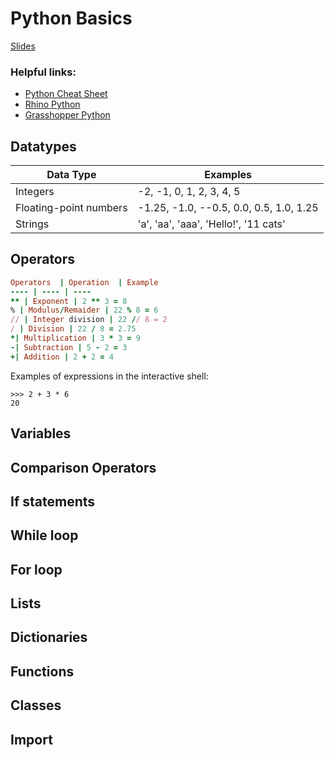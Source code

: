 # Python Basics

[Slides](https://docs.google.com/presentation/d/18gRu0YkcW7mqnBnbwF6pWwpPwLOq62JegKYO-cR6Ae0/edit?usp=sharing)

### Helpful links:

* [Python Cheat Sheet](https://www.pythoncheatsheet.org/)
* [Rhino Python](https://developer.rhino3d.com/guides/rhinopython/)
* [Grasshopper Python](https://developer.rhino3d.com/guides/rhinopython/your-first-python-script-in-grasshopper/)



## Datatypes

Data Type  | Examples 
---- | ---- 
Integers |	-2, -1, 0, 1, 2, 3, 4, 5
Floating-point numbers | -1.25, -1.0, --0.5, 0.0, 0.5, 1.0, 1.25
Strings | 'a', 'aa', 'aaa', 'Hello!', '11 cats'


## Operators
```ruby
Operators  | Operation  | Example
---- | ---- | ---- 
** | Exponent | 2 ** 3 = 8
% | Modulus/Remaider | 22 % 8 = 6
// | Integer division | 22 // 8 = 2
/ | Division | 22 / 8 = 2.75
*| Multiplication | 3 * 3 = 9
-| Subtraction | 5 - 2 = 3
+| Addition | 2 + 2 = 4
```

Examples of expressions in the interactive shell:

    >>> 2 + 3 * 6
    20

## Variables

## Comparison Operators

## If statements

## While loop

## For loop

## Lists

## Dictionaries

## Functions

## Classes

## Import







